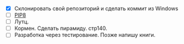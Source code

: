 - [x] Склонировать свой репозиторий и сделать коммит из Windows
- [ ] [PIP8](https://www.python.org/dev/peps/pep-0008/)
- [ ] Лутц.
- [ ] Кормен. Сделать пирамиду. стр140.
- [ ] Разработка через тестирование. Позже напишу книги.
